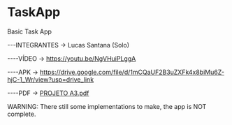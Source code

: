 # TaskApp
 Basic Task App

 ---INTEGRANTES -> Lucas Santana (Solo)

 ----VÍDEO -> https://youtu.be/NgVHuiPLggA

----APK -> https://drive.google.com/file/d/1mCQaUF2B3uZXFk4x8biMu6Z-hjC-1_Wr/view?usp=drive_link

----PDF -> [PROJETO A3.pdf](https://github.com/user-attachments/files/17963553/PROJETO.A3.pdf)

WARNING: There still some implementations to make, the app is NOT complete.

